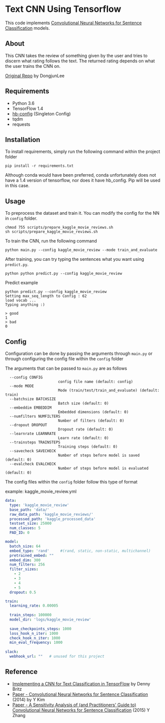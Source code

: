 # Text CNN Using Tensorflow

This code implements [Convolutional Neural Networks for Sentence Classification](http://arxiv.org/abs/1408.5882) models.

## About

This CNN takes the review of something given by the user and tries to discern what rating follows the text.
The returned rating depends on what the user trains the CNN on.

[Original Repo](https://github.com/DongjunLee/text-cnn-tensorflow) by DongjunLee

## Requirements

- Python 3.6
- TensorFlow 1.4
- [hb-config](https://github.com/hb-research/hb-config) (Singleton Config)
- tqdm
- requests

## Installation

To install requirements, simply run the following command within the project folder

```pip install -r requirements.txt```

Although conda would have been preferred, conda unfortunately does not have a 1.4 version of tensorflow, 
nor does it have hb_config. Pip will be used in this case.

## Usage

To preprocess the dataset and train it. You can modify the config for the NN in `config` folder.

```
chmod 755 scripts/prepare_kaggle_movie_reviews.sh
sh scripts/prepare_kaggle_movie_reviews.sh
```

To train the CNN, run the following command

```
python main.py --config kaggle_movie_review --mode train_and_evaluate
```

After training, you can try typing the sentences what you want using `predict.py`.

```python python predict.py --config kaggle_movie_review```

Predict example

```
python predict.py --config kaggle_movie_review
Setting max_seq_length to Config : 62
load vocab ...
Typing anything :)

> good
1
> bad
0
```

## Config

Configuration can be done by passing the arguments through `main.py` or through configuring the config file within the `config` folder

The arguments that can be passed to `main.py` are as follows

```
  --config CONFIG       
                        config file name (default: config)
  --mode MODE           
                        Mode (train/test/train_and_evaluate) (default: train)
  --batchsize BATCHSIZE
                        Batch size (default: 0)
  --embeddim EMBEDDIM   
                        Embedded dimensions (default: 0)
  --numfilters NUMFILTERS
                        Number of filters (default: 0)
  --dropout DROPOUT     
                        Dropout rate (default: 0)
  --learnrate LEARNRATE
                        Learn rate (default: 0)
  --trainsteps TRAINSTEPS
                        Training steps (default: 0)
  --savecheck SAVECHECK
                        Number of steps before model is saved (default: 0)
  --evalcheck EVALCHECK
                        Number of steps before model is evaluated (default: 0)
```

The config files within the `config` folder follow this type of format

example: kaggle\_movie\_review.yml

```yml
data:
  type: 'kaggle_movie_review'
  base_path: 'data/'
  raw_data_path: 'kaggle_movie_reviews/'
  processed_path: 'kaggle_processed_data'
  testset_size: 25000
  num_classes: 5
  PAD_ID: 0

model:
  batch_size: 64
  embed_type: 'rand'     #(rand, static, non-static, multichannel)
  pretrained_embed: "" 
  embed_dim: 300
  num_filters: 256
  filter_sizes:
    - 2
    - 3
    - 4
    - 5
  dropout: 0.5

train:
  learning_rate: 0.00005
  
  train_steps: 100000
  model_dir: 'logs/kaggle_movie_review'
  
  save_checkpoints_steps: 1000
  loss_hook_n_iter: 1000
  check_hook_n_iter: 1000
  min_eval_frequency: 1000
  
slack:
  webhook_url: ""   # unused for this project
```


## Reference

- [Implementing a CNN for Text Classification in TensorFlow](http://www.wildml.com/2015/12/implementing-a-cnn-for-text-classification-in-tensorflow/) by Denny Britz
- [Paper - Convolutional Neural Networks for Sentence Classification](http://arxiv.org/abs/1408.5882) (2014) by Y Kim
- [Paper - A Sensitivity Analysis of (and Practitioners' Guide to) Convolutional Neural Networks for Sentence Classification](https://arxiv.org/pdf/1510.03820.pdf) (2015) Y Zhang
